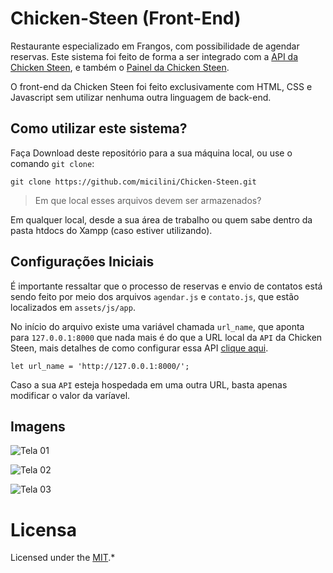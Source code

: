 # Chicken-Steen (Front-End)

Restaurante especializado em Frangos, com possibilidade de agendar reservas. Este sistema foi feito de forma a ser integrado com a [API da Chicken Steen](https://github.com/micilini/api.chickensteen.com.br), e também o [Painel da Chicken Steen](https://github.com/micilini/painel.chickensteen.com.br).

O front-end da Chicken Steen foi feito exclusivamente com HTML, CSS e Javascript sem utilizar nenhuma outra linguagem de back-end.

## Como utilizar este sistema?

Faça Download deste repositório para a sua máquina local, ou use o comando ```git clone```:

```
git clone https://github.com/micilini/Chicken-Steen.git
```

> Em que local esses arquivos devem ser armazenados? 

Em qualquer local, desde a sua área de trabalho ou quem sabe dentro da pasta htdocs do Xampp (caso estiver utilizando).

## Configurações Iniciais

É importante ressaltar que o processo de reservas e envio de contatos está sendo feito por meio dos arquivos ```agendar.js``` e ```contato.js```, que estão localizados em ```assets/js/app```.

No início do arquivo existe uma variável chamada ```url_name```, que aponta para ```127.0.0.1:8000``` que nada mais é do que a URL local da ```API``` da Chicken Steen, mais detalhes de como configurar essa API [clique aqui](https://github.com/micilini/api.chickensteen.com.br).

```
let url_name = 'http://127.0.0.1:8000/';
```

Caso a sua ```API``` esteja hospedada em uma outra URL, basta apenas modificar o valor da varíavel.

## Imagens

![Tela 01](http://chickensteen.com.br/assets/images/telas/tela-01.png)

![Tela 02](http://chickensteen.com.br/assets/images/telas/tela-02.png)

![Tela 03](http://chickensteen.com.br/assets/images/telas/tela-03.png)

# Licensa

Licensed under the [MIT](https://github.com/git/git-scm.com/blob/main/MIT-LICENSE.txt).*


